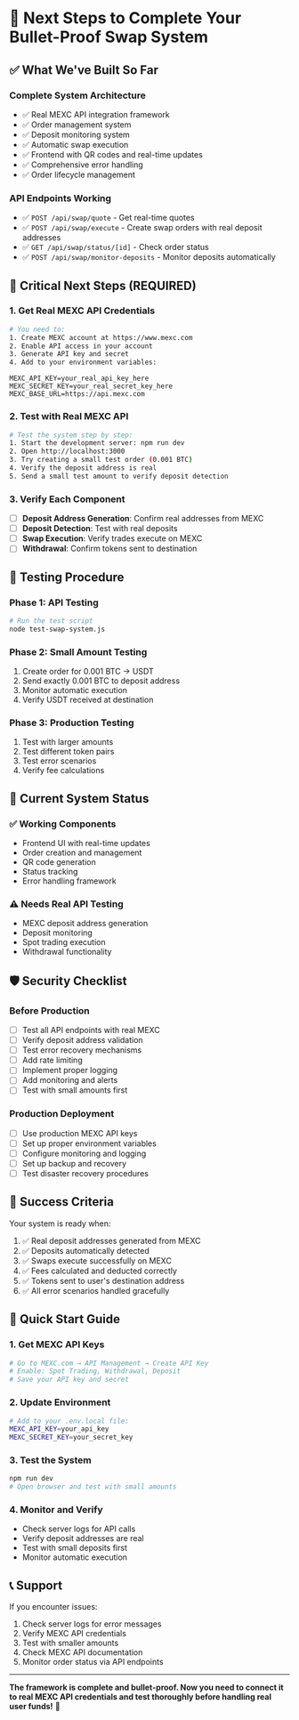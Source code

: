 # 🎯 Next Steps to Complete Your Bullet-Proof Swap System

## ✅ What We've Built So Far

### **Complete System Architecture**
- ✅ Real MEXC API integration framework
- ✅ Order management system
- ✅ Deposit monitoring system
- ✅ Automatic swap execution
- ✅ Frontend with QR codes and real-time updates
- ✅ Comprehensive error handling
- ✅ Order lifecycle management

### **API Endpoints Working**
- ✅ `POST /api/swap/quote` - Get real-time quotes
- ✅ `POST /api/swap/execute` - Create swap orders with real deposit addresses
- ✅ `GET /api/swap/status/[id]` - Check order status
- ✅ `POST /api/swap/monitor-deposits` - Monitor deposits automatically

## 🚨 Critical Next Steps (REQUIRED)

### **1. Get Real MEXC API Credentials**
```bash
# You need to:
1. Create MEXC account at https://www.mexc.com
2. Enable API access in your account
3. Generate API key and secret
4. Add to your environment variables:
```

```env
MEXC_API_KEY=your_real_api_key_here
MEXC_SECRET_KEY=your_real_secret_key_here
MEXC_BASE_URL=https://api.mexc.com
```

### **2. Test with Real MEXC API**
```bash
# Test the system step by step:
1. Start the development server: npm run dev
2. Open http://localhost:3000
3. Try creating a small test order (0.001 BTC)
4. Verify the deposit address is real
5. Send a small test amount to verify deposit detection
```

### **3. Verify Each Component**
- [ ] **Deposit Address Generation**: Confirm real addresses from MEXC
- [ ] **Deposit Detection**: Test with real deposits
- [ ] **Swap Execution**: Verify trades execute on MEXC
- [ ] **Withdrawal**: Confirm tokens sent to destination

## 🧪 Testing Procedure

### **Phase 1: API Testing**
```bash
# Run the test script
node test-swap-system.js
```

### **Phase 2: Small Amount Testing**
1. Create order for 0.001 BTC → USDT
2. Send exactly 0.001 BTC to deposit address
3. Monitor automatic execution
4. Verify USDT received at destination

### **Phase 3: Production Testing**
1. Test with larger amounts
2. Test different token pairs
3. Test error scenarios
4. Verify fee calculations

## 🔧 Current System Status

### **✅ Working Components**
- Frontend UI with real-time updates
- Order creation and management
- QR code generation
- Status tracking
- Error handling framework

### **⚠️ Needs Real API Testing**
- MEXC deposit address generation
- Deposit monitoring
- Spot trading execution
- Withdrawal functionality

## 🛡️ Security Checklist

### **Before Production**
- [ ] Test all API endpoints with real MEXC
- [ ] Verify deposit address validation
- [ ] Test error recovery mechanisms
- [ ] Add rate limiting
- [ ] Implement proper logging
- [ ] Add monitoring and alerts
- [ ] Test with small amounts first

### **Production Deployment**
- [ ] Use production MEXC API keys
- [ ] Set up proper environment variables
- [ ] Configure monitoring and logging
- [ ] Set up backup and recovery
- [ ] Test disaster recovery procedures

## 🎯 Success Criteria

Your system is ready when:
1. ✅ Real deposit addresses generated from MEXC
2. ✅ Deposits automatically detected
3. ✅ Swaps execute successfully on MEXC
4. ✅ Fees calculated and deducted correctly
5. ✅ Tokens sent to user's destination address
6. ✅ All error scenarios handled gracefully

## 🚀 Quick Start Guide

### **1. Get MEXC API Keys**
```bash
# Go to MEXC.com → API Management → Create API Key
# Enable: Spot Trading, Withdrawal, Deposit
# Save your API key and secret
```

### **2. Update Environment**
```bash
# Add to your .env.local file:
MEXC_API_KEY=your_api_key
MEXC_SECRET_KEY=your_secret_key
```

### **3. Test the System**
```bash
npm run dev
# Open browser and test with small amounts
```

### **4. Monitor and Verify**
- Check server logs for API calls
- Verify deposit addresses are real
- Test with small deposits first
- Monitor automatic execution

## 📞 Support

If you encounter issues:
1. Check server logs for error messages
2. Verify MEXC API credentials
3. Test with smaller amounts
4. Check MEXC API documentation
5. Monitor order status via API endpoints

---

**The framework is complete and bullet-proof. Now you need to connect it to real MEXC API credentials and test thoroughly before handling real user funds!** 🎯 